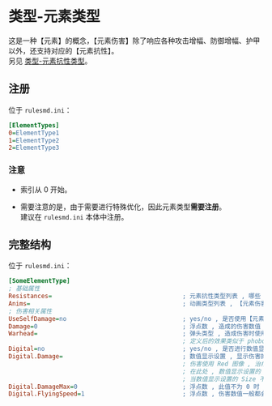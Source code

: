 # 类型-元素类型

这是一种【元素】的概念，【元素伤害】除了响应各种攻击增幅、防御增幅、护甲以外，还支持对应的【元素抗性】。  
另见 [类型-元素抗性类型](/元素伤害/类型-元素抗性类型.md#类型-元素抗性类型)。



## 注册

位于 `rulesmd.ini`：

```ini
[ElementTypes]
0=ElementType1
1=ElementType2
2=ElementType3
```

### 注意

* 索引从 0 开始。

* 需要注意的是，由于需要进行特殊优化，因此元素类型**需要注册**。  
建议在 `rulesmd.ini` 本体中注册。



## 完整结构

位于 `rulesmd.ini`：

```ini
[SomeElementType]
; 基础属性
Resistances=                                    ; 元素抗性类型列表 , 哪些【元素抗性】可以影响此【元素类型】 , 默认值是 空
Anims=                                          ; 动画类型列表 , 【元素伤害】命中时播放的动画 , 动画属于攻击者 , 默认值是 空
; 伤害相关属性
UseSelfDamage=no                                ; yes/no , 是否使用【元素类型】自身定义的伤害而不是武器的伤害 , 以下效果需要 UseSelfDamage=yes , 默认值是 no
Damage=0                                        ; 浮点数 , 造成的伤害数值 , 默认值是 0 , 单位 : 点
Warhead=                                        ; 弹头类型 , 造成伤害时使用弹头 , 如果定义了弹头则会把伤害单独结算 , 否则伤害会合并进武器伤害中一起结算 , 默认值是 空
                                                ; 定义后的效果类似于 phobos 的多弹头逻辑 , 这个弹头中的【元素类型】仍然会生效 , 注意死循环
Digital=no                                      ; yes/no , 是否进行数值显示 , 默认值是 no
Digital.Damage=                                 ; 数值显示设置 , 显示伤害的数值 , 只显示自己的 , 且这里只显示数值的 Value 项且不会显示血条 , 不设置不显示 , 默认值是 空
                                                ; 伤害使用 Red 图像 , 治疗使用 Full 图像 , 使用 Value 的设置并显示为正数 , 需要负号请使用 Separators.Value 属性自行添加
                                                ; 在此处 , 数值显示设置的【DisplayType】【对齐设置】【偏移设置（Spacing 系列除外）】【面积设置（Size 除外）】均无效
                                                ; 当数值显示设置的 Size 不为 0,0 时 , 会根据给出的值对伤害数值进行随机偏移 , 伤害数值默认位于 Size 的中心
Digital.DamageMax=0                             ; 浮点数 , 此值不为 0 时 , 会计算出 Damage 在 DamageMax 中占比 , 并以此为依据使用 Condition 来决定具体使用哪个图像 , 默认值是 0
Digital.FlyingSpeed=1                           ; 浮点数 , 伤害数值一般都会往上飘 , 这里定义往上飘的速度 , 负数 = 往下飘 , 默认值是 1 , 单位 : 像素
```